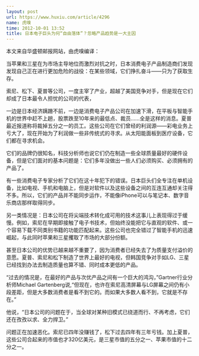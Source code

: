 ```yaml
---
layout: post
url: https://www.huxiu.com/article/4296
name: 虎嗅
time: 2012-10-01 13:52
title: 日本电子巨头为何“自由落体”？忽略产品趋势是一大主因
---
```

本文来自华盛顿邮报网站，由虎嗅编译：

当苹果和三星在为市场主导地位而激烈对抗之时，日本消费电子产品制造商们发现发现自己正在进行更加危险的战役：在某些领域，它们挣扎奋斗——只为了获取生存。

索尼、松下、夏普等公司，一度主宰了产业，超越了美国竞争对手，但是现在它们却成了日本最令人担忧的公司的代表，

一边是日本经济蹒跚不前，一边是消费电子产品公司在加速下滑，在平板与智能手机的世界中赶不上趟，股票跌至10年来的最低点、裁员……全是这样的消息。夏普最近报道称将裁掉五分之一的员工。这些公司在它们曾经的利润源——彩电业务上亏大了，现在开始为了利润做一些非传统式的寻求。从太阳能面板到医疗设备，它们都在寻求机会。

它们的品牌仍很知名，科技分析师也说它们仍在制造一些全球质量最好的硬件设备，但是它们面对的基本问题是：它们多年没做出一些人们必须购买、必须拥有的产品了。

有一些消费电子专家分析了它们在这十年犯下的错误。日本巨头们全专注在单机设备，比如电视、手机和电脑上，但是对软件以及这些设备之间的互连互通却关注得不多。所以，它们的产品并不能同步运作，不能像iPhone可以与笔记本、数字音乐商店那样取得同步。

另一类情况是：日本公司在将尖端技术转化成可用的技术这事儿上表现得过于缓慢。例如，索尼在早期即接触了电子书技术，但始终没能把它与直观的软件、或一个容易下载不同类别书籍的功能匹配起来。这些公司也完全错过了智能手机的迅速崛起，与此同时苹果和三星攫取了市场的大部分份额。

甚至日本公司的优势已越来越不重要了，因为消费者已经失去了为质量支付溢价的意愿。夏普、索尼和松下制造了世界上最好的电视，但韩国竞争对手如LG、三星已经找到办法去制造质量也算不错、同时成本更低的产品。

“过去的情况是，在最好的产品与次优产品之间有一个巨大的鸿沟，”Gartner行业分析师Michael Gartenberg说,“但现在，也许在索尼高清屏幕与LG屏幕之间仍有小段差距，但是大多数消费者是看不到它的。而如果大多数人看不到，它就是不存在。”

他说，“日本公司的问题在于，当全球对某种旧模式已绕道而行、不再考虑，它们还在孜孜以求、全力捍卫。”

问题正在加速恶化。索尼已四年没赚钱了，松下过去四年有三年亏钱。加上夏普，这些公司合起来的市值也才320亿美元，是三星市值的五分之一、苹果市值的十二分之一。

